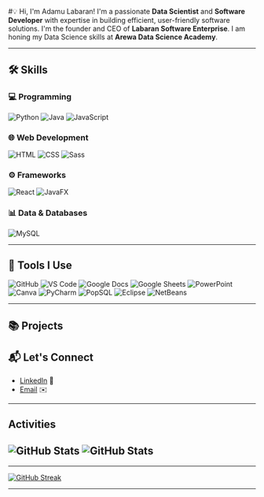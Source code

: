 #💡 Hi, I'm Adamu Labaran!
I'm a passionate **Data Scientist** and **Software Developer** with expertise in building efficient, user-friendly software solutions. I'm the founder and CEO of **Labaran Software Enterprise**. I am honing my Data Science skills at **Arewa Data Science Academy**.

---
## 🛠️ Skills

### 💻 Programming
![Python](https://img.shields.io/badge/Python-3776AB?style=plastic&logo=python&logoColor=white)
![Java](https://img.shields.io/badge/Java-007396?style=plastic&logo=java&logoColor=white)
![JavaScript](https://img.shields.io/badge/JavaScript-F7DF1E?style=plastic&logo=javascript&logoColor=black)

### 🌐 Web Development
![HTML](https://img.shields.io/badge/HTML5-E34F26?style=plastic&logo=html5&logoColor=white)
![CSS](https://img.shields.io/badge/CSS3-1572B6?style=plastic&logo=css3&logoColor=white)
![Sass](https://img.shields.io/badge/Sass-CC6699?style=plastic&logo=sass&logoColor=white)

### ⚙️ Frameworks
![React](https://img.shields.io/badge/React-61DAFB?style=plastic&logo=react&logoColor=black)
![JavaFX](https://img.shields.io/badge/JavaFX-2E7D32?style=plastic&logo=java&logoColor=white)

### 📊 Data & Databases
![MySQL](https://img.shields.io/badge/MySQL-4479A1?style=plastic&logo=mysql&logoColor=white)

---

## 🧰 Tools I Use
![GitHub](https://img.shields.io/badge/GitHub-181717?style=plastic&logo=github&logoColor=white)
![VS Code](https://img.shields.io/badge/VS_Code-007ACC?style=plastic&logo=visual-studio-code&logoColor=white)
![Google Docs](https://img.shields.io/badge/Google_Docs-4285F4?style=plastic&logo=google-docs&logoColor=white)
![Google Sheets](https://img.shields.io/badge/Google_Sheets-34A853?style=plastic&logo=google-sheets&logoColor=white)
![PowerPoint](https://img.shields.io/badge/PowerPoint-B7472A?style=plastic&logo=microsoft-powerpoint&logoColor=white)
![Canva](https://img.shields.io/badge/Canva-00C4CC?style=plastic&logo=canva&logoColor=white)
![PyCharm](https://img.shields.io/badge/PyCharm-000000?style=plastic&logo=pycharm&logoColor=white)
![PopSQL](https://img.shields.io/badge/PopSQL-262626?style=plastic&logo=postgresql&logoColor=white)
![Eclipse](https://img.shields.io/badge/Eclipse-2C2255?style=plastic&logo=eclipse&logoColor=white)
![NetBeans](https://img.shields.io/badge/NetBeans-1B6AC6?style=plastic&logo=apacher&logoColor=white)


---

## 📚 Projects
<!--
## 📚 Projects
## Featured Projects 🚀
- [Project One](https://github.com/username/project-one): An AI-powered chatbot that helps users with [task].
- [Project Two](https://github.com/username/project-two): A web application for real-time data visualization using Python and JavaScript.

Tip: Keep descriptions concise and only showcase your best work.

### Student Management System FX
![Java](https://img.shields.io/badge/Java-007396?style=for-the-badge&logo=java&logoColor=white)
![JavaFX](https://img.shields.io/badge/JavaFX-2E7D32?style=for-the-badge&logo=java&logoColor=white)
![MySQL](https://img.shields.io/badge/MySQL-4479A1?style=for-the-badge&logo=mysql&logoColor=white)
![Apache NetBeans](https://img.shields.io/badge/NetBeans-1B6AC6?style=for-the-badge&logo=apacher&logoColor=white)
![License](https://img.shields.io/badge/License-MIT-blue?style=for-the-badge)

**Description**: A student management system built using JavaFX for GUI and MySQL for database management. It allows admins to manage students, courses, and grades effectively.

**Features**:
- Add, update, and delete student records.
- Generate performance reports.
- User-friendly JavaFX interface.

**Links**:
- [📂 Repository](https://github.com/your-username/StudentManagementSystemFX)
- [📖 Documentation](https://your-project-docs-link.com)

Here are some of my favorite projects:
- [Project 1](#) - A brief description of the project.
- [Project 2](#) - A brief description of the project.
more common badges
![Java](https://img.shields.io/badge/Java-007396?style=for-the-badge&logo=java&logoColor=white)
![JavaFX](https://img.shields.io/badge/JavaFX-2E7D32?style=for-the-badge&logo=java&logoColor=white)
![MySQL](https://img.shields.io/badge/MySQL-4479A1?style=for-the-badge&logo=mysql&logoColor=white)
![React](https://img.shields.io/badge/React-61DAFB?style=for-the-badge&logo=react&logoColor=black)
 status 
 ![Status](https://img.shields.io/badge/Status-In_Progress-yellow?style=for-the-badge)
![Status](https://img.shields.io/badge/Status-Completed-green?style=for-the-badge)

version
![Version](https://img.shields.io/badge/Version-1.0.0-blue?style=for-the-badge)

license
![License](https://img.shields.io/badge/License-MIT-blue?style=for-the-badge)
![License](https://img.shields.io/badge/License-Apache_2.0-green?style=for-the-badge)

build tools
![Maven](https://img.shields.io/badge/Maven-C71A36?style=for-the-badge&logo=apache-maven&logoColor=white)
![Gradle](https://img.shields.io/badge/Gradle-02303A?style=for-the-badge&logo=gradle&logoColor=white)

platform
![Windows](https://img.shields.io/badge/Platform-Windows-0078D6?style=for-the-badge&logo=windows&logoColor=white)
![Cross-Platform](https://img.shields.io/badge/Platform-Cross_Platform-3DDC84?style=for-the-badge&logo=android&logoColor=white)

html streak link: <a href="https://git.io/streak-stats"><img src="https://streak-stats.demolab.com?user=adamu-labaran" alt="GitHub Streak" /></a>
---
-->

## 📬 Let's Connect
- [LinkedIn](#) 💼
- [Email](mailto:your-email@example.com) ✉️
---
## Activities
![GitHub Stats](https://github-readme-stats.vercel.app/api?username=adamu-labaran&show_icons=true&theme=radical)
![GitHub Stats](https://github-readme-stats.vercel.app/api?username=adamu-labaran&show_icons=true&theme=dark)
---
***
[![GitHub Streak](https://streak-stats.demolab.com?user=adamu-labaran)](https://git.io/streak-stats)
***
